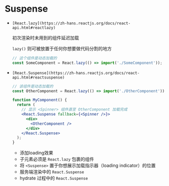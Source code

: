 # Suspense

- `[React.lazy](https://zh-hans.reactjs.org/docs/react-api.html#reactlazy)`
    
    初次渲染时未用到的组件延迟加载
    
    `lazy()` 则可被放置于任何你想要做代码分割的地方
    
    ```jsx
    // 这个组件是动态加载的
    const SomeComponent = React.lazy(() => import('./SomeComponent'));
    ```
    
- `[React.Suspense](https://zh-hans.reactjs.org/docs/react-api.html#reactsuspense)`
    
    ```jsx
    // 该组件是动态加载的
    const OtherComponent = React.lazy(() => import('./OtherComponent'));
    
    function MyComponent() {
      return (
        // 显示 <Spinner> 组件直至 OtherComponent 加载完成
        <React.Suspense fallback={<Spinner />}>
          <div>
            <OtherComponent />
          </div>
        </React.Suspense>
      );
    }
    ```
    
    - 添加loading效果
    - 子元素必须是 `React.lazy` 包裹的组件
    - 将 `<Suspense>` 置于你想展示加载指示器（loading indicator）的位置
    - 服务端渲染中的 `React.Suspense`
    - hydrate 过程中的 `React.Suspense`